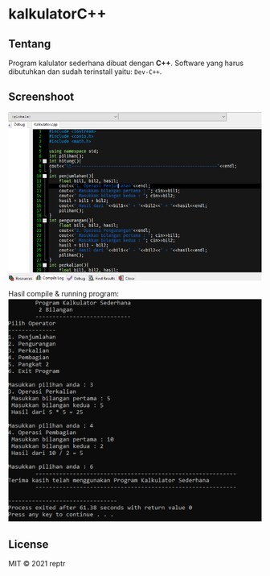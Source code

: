 # kalkulatorC++

## Tentang
Program kalulator sederhana dibuat dengan **C++**. Software yang harus dibutuhkan dan sudah terinstall yaitu: `Dev-C++`.

## Screenshoot
![screenshoot C++](./screenshoot/KalkulatorC++.PNG)

Hasil compile & running program:
![screenshoot runC++](./screenshoot/KalkulatorC++Running.PNG)

## License
MIT &copy; 2021 reptr